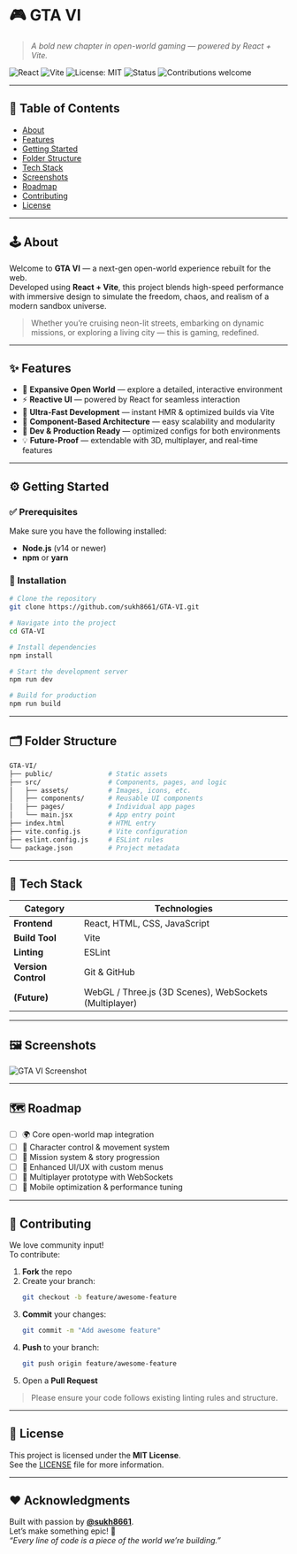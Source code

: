 # 🎮 GTA VI  
> *A bold new chapter in open-world gaming — powered by React + Vite.*

![React](https://img.shields.io/badge/React-20232A?style=for-the-badge&logo=react&logoColor=61DAFB)
![Vite](https://img.shields.io/badge/Vite-646CFF?style=for-the-badge&logo=vite&logoColor=FFD62E)
![License: MIT](https://img.shields.io/badge/License-MIT-yellow.svg?style=for-the-badge)
![Status](https://img.shields.io/badge/Status-Active-brightgreen?style=for-the-badge)
![Contributions welcome](https://img.shields.io/badge/Contributions-Welcome-blueviolet?style=for-the-badge)

---

## 📖 Table of Contents
- [About](#-about)
- [Features](#-features)
- [Getting Started](#-getting-started)
- [Folder Structure](#-folder-structure)
- [Tech Stack](#-tech-stack)
- [Screenshots](#-screenshots)
- [Roadmap](#-roadmap)
- [Contributing](#-contributing)
- [License](#-license)

---

## 🕹️ About

Welcome to **GTA VI** — a next-gen open-world experience rebuilt for the web.  
Developed using **React + Vite**, this project blends high-speed performance with immersive design to simulate the freedom, chaos, and realism of a modern sandbox universe.

> Whether you’re cruising neon-lit streets, embarking on dynamic missions, or exploring a living city — this is gaming, redefined.

---

## ✨ Features

- 🌆 **Expansive Open World** — explore a detailed, interactive environment  
- ⚡ **Reactive UI** — powered by React for seamless interaction  
- 🚀 **Ultra-Fast Development** — instant HMR & optimized builds via Vite  
- 🧩 **Component-Based Architecture** — easy scalability and modularity  
- 🔧 **Dev & Production Ready** — optimized configs for both environments  
- 💡 **Future-Proof** — extendable with 3D, multiplayer, and real-time features

---

## ⚙️ Getting Started

### ✅ Prerequisites
Make sure you have the following installed:
- **Node.js** (v14 or newer)
- **npm** or **yarn**

### 🧩 Installation

```bash
# Clone the repository
git clone https://github.com/sukh8661/GTA-VI.git

# Navigate into the project
cd GTA-VI

# Install dependencies
npm install

# Start the development server
npm run dev

# Build for production
npm run build
```

---

## 🗂️ Folder Structure

```bash
GTA-VI/
├── public/              # Static assets
├── src/                 # Components, pages, and logic
│   ├── assets/          # Images, icons, etc.
│   ├── components/      # Reusable UI components
│   ├── pages/           # Individual app pages
│   └── main.jsx         # App entry point
├── index.html           # HTML entry
├── vite.config.js       # Vite configuration
├── eslint.config.js     # ESLint rules
└── package.json         # Project metadata
```

---

## 🧠 Tech Stack

| Category | Technologies |
|-----------|---------------|
| **Frontend** | React, HTML, CSS, JavaScript |
| **Build Tool** | Vite |
| **Linting** | ESLint |
| **Version Control** | Git & GitHub |
| **(Future)** | WebGL / Three.js (3D Scenes), WebSockets (Multiplayer) |

---

## 🖼️ Screenshots  
![GTA VI Screenshot](https://github.com/user-attachments/assets/42552d51-6d2d-4b92-a0b5-3255bb3a6fc7)


---

## 🗺️ Roadmap

- [ ] 🌍 Core open-world map integration  
- [ ] 🧍 Character control & movement system  
- [ ] 🎯 Mission system & story progression  
- [ ] 🧭 Enhanced UI/UX with custom menus  
- [ ] 👥 Multiplayer prototype with WebSockets  
- [ ] 📱 Mobile optimization & performance tuning  

---

## 🤝 Contributing

We love community input!  
To contribute:

1. **Fork** the repo  
2. Create your branch:  
   ```bash
   git checkout -b feature/awesome-feature
   ```
3. **Commit** your changes:  
   ```bash
   git commit -m "Add awesome feature"
   ```
4. **Push** to your branch:  
   ```bash
   git push origin feature/awesome-feature
   ```
5. Open a **Pull Request**

> Please ensure your code follows existing linting rules and structure.

---

## 📜 License

This project is licensed under the **MIT License**.  
See the [LICENSE](./LICENSE) file for more information.

---

## ❤️ Acknowledgments

Built with passion by [**@sukh8661**](https://github.com/sukh8661).  
Let’s make something epic! 🚀  
*“Every line of code is a piece of the world we’re building.”*
